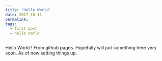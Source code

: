 ```yaml
---
title: 'Hello World'
date: 2017-10-11
permalink: 
tags:
  - first post
  - hello world
---
```


Hello World ! From github pages. Hopefully will put something here very soon. As of now setting things up.
